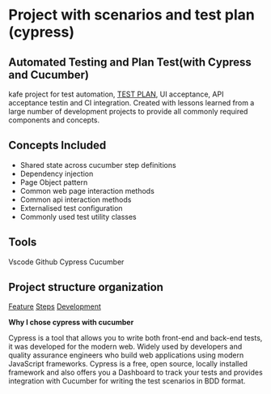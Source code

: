 

Project with scenarios and test plan (cypress)
=======

## Automated Testing and Plan Test(with Cypress and Cucumber)

kafe project for test automation, [TEST PLAN](https://github.com/amandacsi/kafe/tree/master/cypress/Test_Plan),  UI acceptance, API acceptance testin and CI integration.
Created with lessons learned from a large number of development projects to provide all commonly required components and concepts.

## Concepts Included
* Shared state across cucumber step definitions
* Dependency injection
* Page Object pattern
* Common web page interaction methods
* Common api interaction methods
* Externalised test configuration
* Commonly used test utility classes

## Tools
Vscode
Github
Cypress
Cucumber

## Project structure organization

[Feature](https://github.com/amandacsi/kafe/blob/main/cypress/integration/homepage.feature)
[Steps](https://github.com/amandacsi/kafe/blob/main/cypress/integration/homepage/steps.js)
[Development](https://github.com/amandacsi/kafe/blob/main/cypress/integration/homepage/homepage.js)

**Why I chose cypress with cucumber** 

Cypress is a tool that allows you to write both front-end and back-end tests, it was developed for the modern web. Widely used by developers and quality assurance engineers who build web applications using modern JavaScript frameworks.
Cypress is a free, open source, locally installed framework and also offers you a Dashboard to track your tests and provides integration with Cucumber for writing the test scenarios in BDD format. 

